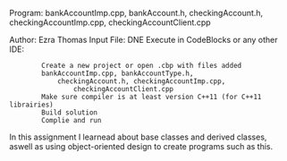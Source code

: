 Program: bankAccountImp.cpp, bankAccount.h, 
	 checkingAccount.h, checkingAccountImp.cpp,
	 checkingAccountClient.cpp

Author:  Ezra Thomas
Input File:  DNE
Execute in CodeBlocks or any other IDE: 

			Create a new project or open .cbp with files added
			bankAccountImp.cpp, bankAccountType.h, 
		        checkingAccount.h, checkingAccountImp.cpp,
	                checkingAccountClient.cpp
			Make sure compiler is at least version C++11 (for C++11 librairies)
			Build solution
			Complie and run

In this assignment I learnead about base classes and derived classes, aswell as using object-oriented design to
create programs such as this.
